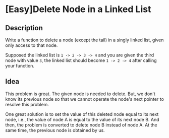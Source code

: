 [Easy]Delete Node in a Linked List
===

## Description
Write a function to delete a node (except the tail) in a singly linked list, given only access to that node.

Supposed the linked list is `1 -> 2 -> 3 -> 4` and you are given the third node with value `3`, the linked list should become `1 -> 2 -> 4` after calling your function. 

## Idea
This problem is great. The given node is needed to delete. But, we don't know its previous node so that we cannot operate the node's next pointer to resolve this problem.

One great solution is to set the value of this deleted node equal to its next node, i.e., the value of node A is equal to the value of its next node B. And then, the problem is converted to delete node B instead of node A. At the same time, the previous node is obtained by us.
